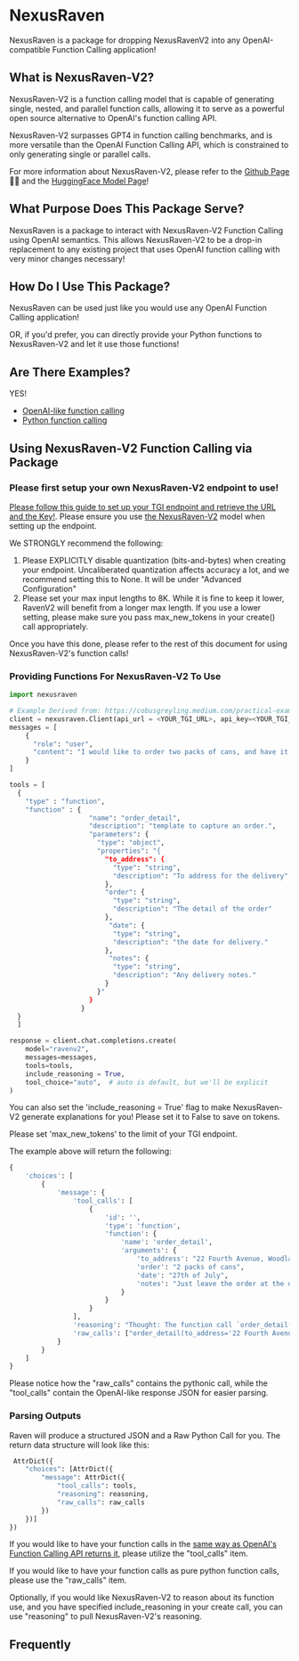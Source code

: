 # NexusRaven
NexusRaven is a package for dropping NexusRavenV2 into any OpenAI-compatible Function Calling application!

## What is NexusRaven-V2?

NexusRaven-V2 is a function calling model that is capable of generating single, nested, and parallel function calls, allowing it to serve as a powerful open source alternative to OpenAI's function calling API. 

NexusRaven-V2 surpasses GPT4 in function calling benchmarks, and is more versatile than the OpenAI Function Calling API, which is constrained to only generating single or parallel calls. 

For more information about NexusRaven-V2, please refer to the [Github Page](https://github.com/nexusflowai/NexusRaven)🚡🚡 and the [HuggingFace Model Page](https://huggingface.co/Nexusflow/NexusRaven-V2-13B/)!

## What Purpose Does This Package Serve?

NexusRaven is a package to interact with NexusRaven-V2 Function Calling using OpenAI semantics. This allows NexusRaven-V2 to be a drop-in replacement to any existing project that uses OpenAI function calling with very minor changes necessary!

## How Do I Use This Package?

NexusRaven can be used just like you would use any OpenAI Function Calling application!

OR, if you'd prefer, you can directly provide your Python functions to NexusRaven-V2 and let it use those functions!

## Are There Examples?

YES! 

- [OpenAI-like function calling](https://github.com/nexusflowai/nexusraven-pip/tree/master/examples/openai_fc)
- [Python function calling](https://github.com/nexusflowai/nexusraven-pip/tree/master/examples/python_fc)


## Using NexusRaven-V2 Function Calling via Package

### Please first setup your own NexusRaven-V2 endpoint to use!

[Please follow this guide to set up your TGI endpoint and retrieve the URL and the Key!](https://huggingface.co/docs/inference-endpoints/guides/create_endpoint). Please ensure you use [the NexusRaven-V2](https://huggingface.co/Nexusflow/NexusRaven-V2-13B) model when setting up the endpoint.

We STRONGLY recommend the following:
1. Please EXPLICITLY disable quantization (bits-and-bytes) when creating your endpoint. Uncaliberated quantization affects accuracy a lot, and we recommend setting this to None. It will be under "Advanced Configuration"
2. Please set your max input lengths to 8K. While it is fine to keep it lower, RavenV2 will benefit from a longer max length. If you use a lower setting, please make sure you pass max\_new\_tokens in your create() call appropriately.

Once you have this done, please refer to the rest of this document for using NexusRaven-V2's function calls!

### Providing Functions For NexusRaven-V2 To Use

```python
import nexusraven

# Example Derived from: https://cobusgreyling.medium.com/practical-examples-of-openai-function-calling-a6419dc38775
client = nexusraven.Client(api_url = <YOUR_TGI_URL>, api_key=<YOUR_TGI_KEY>)
messages = [
    {
      "role": "user",
      "content": "I would like to order two packs of cans, and have it delivered to 22 Fourth Avenue, Woodlands. I need this on the 27th of July. Just leave the order at the door, we live in a safe area."
    }
]

tools = [
  {
    "type" : "function",
    "function" : {
                    "name": "order_detail",
                    "description": "template to capture an order.",
                    "parameters": {
                      "type": "object",
                      "properties": "{
                        "to_address": {
                          "type": "string",
                          "description": "To address for the delivery"
                        },
                        "order": {
                          "type": "string",
                          "description": "The detail of the order"
                        },
                         "date": {
                          "type": "string",
                          "description": "the date for delivery."
                        },
                         "notes": {
                          "type": "string",
                          "description": "Any delivery notes."
                        }
                      }"
                    }
                  }
  }
  ]

response = client.chat.completions.create(
    model="ravenv2",
    messages=messages,
    tools=tools,
    include_reasoning = True,
    tool_choice="auto",  # auto is default, but we'll be explicit
)
```

You can also set the 'include_reasoning = True' flag to make NexusRaven-V2 generate explanations for you! Please set it to False to save on tokens.

Please set 'max\_new\_tokens' to the limit of your TGI endpoint.

The example above will return the following:

```python
{
    'choices': [
        {
            'message': {
                'tool_calls': [
                    {
                        'id': '',
                        'type': 'function',
                        'function': {
                            'name': 'order_detail',
                            'arguments': {
                                'to_address': "22 Fourth Avenue, Woodlands",
                                'order': "2 packs of cans",
                                'date': "27th of July",
                                'notes': "Just leave the order at the door, we live in a safe area."
                            }
                        }
                    }
                ],
                'reasoning': "Thought: The function call `order_detail(to_address='22 Fourth Avenue, Woodlands', order='2 packs of cans', date='27th of July', notes='Just leave the order at the door, we live in a safe area.')` answers the question because it provides the necessary information to capture the order.\n\nThe `to_address` parameter is set to '22 Fourth Avenue, Woodlands', which is the address where the order should be delivered.\n\nThe `order` parameter is set to '2 packs of cans', which is the detail of the order.\n\nThe `date` parameter is set to '27th of July', which is the date for delivery.\n\nThe `notes` parameter is set to 'Just leave the order at the door, we live in a safe area.', which are any delivery notes.\n\nTherefore, the function call provides all the necessary information to capture the order, which is to order two packs of cans and have it delivered to 22 Fourth Avenue, Woodlands on the 27th of July. The delivery notes are also included, which are to leave the order at the door and that the area is safe.",
                'raw_calls': ["order_detail(to_address='22 Fourth Avenue, Woodlands', order='2 packs of cans', date='27th of July', notes='Just leave the order at the door, we live in a safe area.')"]
            }
        }
    ]
}
```

Please notice how the \"raw\_calls\" contains the pythonic call, while the \"tool\_calls\" contain the OpenAI-like response JSON for easier parsing.

### Parsing Outputs

Raven will produce a structured JSON and a Raw Python Call for you. The return data structure will look like this: 

```python
 AttrDict({
    "choices": [AttrDict({
        "message": AttrDict({
            "tool_calls": tools, 
            "reasoning": reasoning, 
            "raw_calls": raw_calls
        })
    })]
})
```

If you would like to have your function calls in the [same way as OpenAI's Function Calling API returns it](https://cookbook.openai.com/examples/how_to_call_functions_with_chat_models), please utilize the "tool_calls" item.

If you would like to have your function calls as pure python function calls, please use the "raw_calls" item.

Optionally, if you would like NexusRaven-V2 to reason about its function use, and you have specified include_reasoning in your create call, you can use "reasoning" to pull NexusRaven-V2's reasoning.


## Frequently

